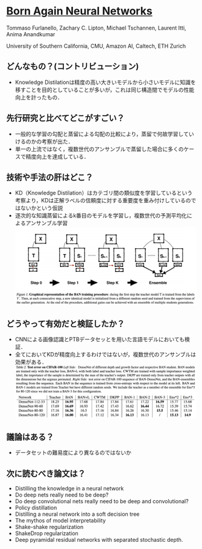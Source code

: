 # [Born Again Neural Networks](https://arxiv.org/abs/1805.04770)
Tommaso Furlanello, Zachary C. Lipton, Michael Tschannen, Laurent Itti, Anima Anandkumar

University of Southern California, CMU, Amazon AI, Caltech, ETH Zurich

## どんなもの？(コントリビューション)
* Knowledge Distilationは精度の高い大きいモデルから小さいモデルに知識を移すことを目的としていることが多いが，これは同じ構造間でモデルの性能向上を計ったもの．

## 先行研究と比べてどこがすごい？
* 一般的な学習の勾配と蒸留による勾配の比較により，蒸留で何故学習していけるのかの考察が出た．
* 単一の上流ではなく，複数世代のアンサンブルで蒸留した場合に多くのケースで精度向上を達成している．

## 技術や手法の肝はどこ？
* KD（Knowledge Distilation）はカテゴリ間の類似度を学習しているという考察より，KDは正解ラベルの信頼度に対する重要度を重み付けしているのではないかという仮説
* 逐次的な知識蒸留によるk番目のモデルを学習し，複数世代の予測平均化によるアンサンブル学習
![figure](./img/50.1.png)

## どうやって有効だと検証したか？
* CNNによる画像認識とPTBデータセッとを用いた言語モデルにおいても検証．
* 全てにおいてKDが精度向上するわけではないが，複数世代のアンサンブルは効果がある．
![result](./img/50.2.png)

## 議論はある？
* データセットの難易度により異なるのではないか

## 次に読むべき論文は？
* Distilling the knowledge in a neural network
* Do deep nets really need to be deep?
* Do deep convolutional nets really need to be deep and convolutional?
* Policy distillation
* Distilling a neural network into a soft decision tree
* The mythos of model interpretability
* Shake-shake regularization
* ShakeDrop regularization
*  Deep pyramidal residual networks with separated stochastic depth.